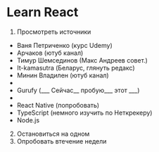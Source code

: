 # Learn React

1. Просмотреть источники 
* Ваня Петриченко (курс Udemy)
* Арчаков (ютуб канал)
* Тимур Шемсединов (Макс Андреев совет.)
* It-kamasutra (Беларус, глянуть редакс)
* Минин Владилен (ютуб канал)
*
* Gurufy (___ Сейчас__ пробую___ этот ___) 
*
* React Native (попробовать)
* TypeScript (немного изучить по Неткрекеру)
* Node.js
2. Остановиться на одном
3. Опробовать втечение недели